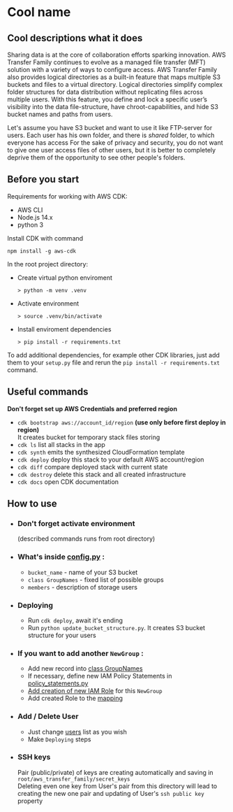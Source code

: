 # Cool name
## Cool descriptions what it does
Sharing data is at the core of collaboration efforts sparking innovation.
AWS Transfer Family continues to evolve as a managed file transfer (MFT) solution with a variety of ways to configure access.
AWS Transfer Family also provides logical directories as a built-in feature that maps multiple S3 buckets and files to a virtual directory.
Logical directories simplify complex folder structures for data distribution without replicating files across multiple users.
With this feature, you define and lock a specific user’s visibility into the data file-structure, have chroot-capabilities, and hide S3 bucket names and paths from users.

Let's assume you have S3 bucket and want to use it like FTP-server for users.
Each user has his own folder, and there is *shared* folder, to which everyone has access
For the sake of privacy and security, you do not want to give one user access files of other users,
but it is better to completely deprive them of the opportunity to see other people's folders.

## Before you start

Requirements for working with AWS CDK:

 * AWS CLI
 * Node.js 14.x
 * python 3

Install CDK with command
```
npm install -g aws-cdk
```

In the root project directory:
 * Create virtual python enviroment
   ```
   > python -m venv .venv
   ```
 * Activate environment
   ```
   > source .venv/bin/activate
   ```
 * Install enviroment dependencies
   ```
   > pip install -r requirements.txt
   ```


To add additional dependencies, for example other CDK libraries, just add
them to your `setup.py` file and rerun the `pip install -r requirements.txt`
command.

## Useful commands
**Don't forget set up AWS Credentials and preferred region**


 * `cdk bootstrap aws://account_id/region` **(use only before first deploy in region)**  
 It creates bucket for temporary stack files storing
 * `cdk ls`          list all stacks in the app
 * `cdk synth`       emits the synthesized CloudFormation template
 * `cdk deploy`      deploy this stack to your default AWS account/region
 * `cdk diff`        compare deployed stack with current state
 * `cdk destroy`     delete this stack and all created infrastructure
 * `cdk docs`        open CDK documentation

## How to use
 * ### Don't forget activate environment 
   (described commands runs from root directory)
 * ### What's inside [config.py](aws_transfer_family/config.py) :
   * `bucket_name` - name of your S3 bucket
   * `class GroupNames` - fixed list of possible groups
   * `members` - description of storage users
   
 * ### Deploying
   * Run `cdk deploy`, await it's ending
   * Run `python update_bucket_structure.py`. It creates S3 bucket structure for your users
   

 * ### If you want to add another `NewGroup` :
   * Add new record into [class GroupNames](https://github.com/Wag-ON/AWS_Transfer_Family/blob/9e528cfef5d791d9e0318e59a0bc2c9b937c990c/aws_transfer_family/config.py#L4)
   * If necessary, define new IAM Policy Statements in [policy_statements.py](aws_transfer_family/policy_statements.py)
   * [Add creation of new IAM Role](https://github.com/Wag-ON/AWS_Transfer_Family/blob/9e528cfef5d791d9e0318e59a0bc2c9b937c990c/aws_transfer_family/aws_transfer_family_stack.py#L52) for this `NewGroup`
   * Add created Role to the [mapping](https://github.com/Wag-ON/AWS_Transfer_Family/blob/a6fe8343cfb238f7800dc739556f87b8c5355c04/aws_transfer_family/aws_transfer_family_stack.py#L61)
   
 * ### Add / Delete User
   * Just change [users](https://github.com/Wag-ON/AWS_Transfer_Family/blob/2a63dcd4102b8e22b809045762c8f83f263f0cc7/aws_transfer_family/config.py#L9)
   list as you wish
   * Make `Deploying` steps
   
 * ### SSH keys
   Pair (public/private) of keys are creating automatically and saving in `root/aws_transfer_family/secret_keys`  
   Deleting even one key from User's pair from this directory will lead to creating the new one pair and updating of User's `ssh public key` property

